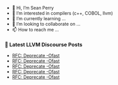 - 👋 Hi, I’m Sean Perry
- 👀 I’m interested in compilers (c++, COBOL, llvm)
- 🌱 I’m currently learning ...
- 💞️ I’m looking to collaborate on ...
- 📫 How to reach me ...

<!---
s66perry/s66perry is a ✨ special ✨ repository because its `README.md` (this file) appears on your GitHub profile.
You can click the Preview link to take a look at your changes.
--->
### 📕 Latest LLVM Discourse Posts

<!-- DISCOURSE-LLVM:START -->
- [RFC: Deprecate -Ofast](https://discourse.llvm.org/t/rfc-deprecate-ofast/78687?page=3#post_51)
- [RFC: Deprecate -Ofast](https://discourse.llvm.org/t/rfc-deprecate-ofast/78687?page=3#post_50)
- [RFC: Deprecate -Ofast](https://discourse.llvm.org/t/rfc-deprecate-ofast/78687?page=3#post_49)
- [RFC: Deprecate -Ofast](https://discourse.llvm.org/t/rfc-deprecate-ofast/78687?page=3#post_48)
- [RFC: Deprecate -Ofast](https://discourse.llvm.org/t/rfc-deprecate-ofast/78687?page=3#post_47)
<!-- DISCOURSE-LLVM:END -->
